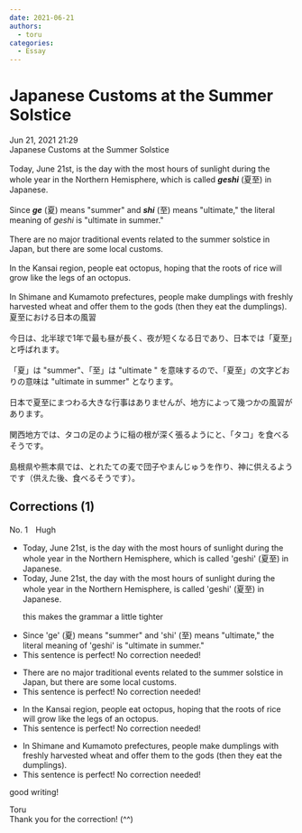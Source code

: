 ```yaml
---
date: 2021-06-21
authors:
  - toru
categories:
  - Essay
---
```


<h1 id="subject_show">Japanese Customs at the Summer Solstice</h1>
<div class="date">Jun 21, 2021 21:29</div>
<div id="post"><div id="body_show_ori">
Japanese Customs at the Summer Solstice<br/><br/>Today, June 21st, is the day with the most hours of sunlight during the whole year in the Northern Hemisphere, which is called <strong><em>geshi</em></strong> (夏至) in Japanese.<br/><br/>Since <strong><em>ge</em></strong> (夏) means "summer" and <strong><em>shi</em></strong> (至) means "ultimate," the literal meaning of <em>geshi</em> is "ultimate in summer."<br/><br/>There are no major traditional events related to the summer solstice in Japan, but there are some local customs.<br/><br/>In the Kansai region, people eat octopus, hoping that the roots of rice will grow like the legs of an octopus.<br/><br/>In Shimane and Kumamoto prefectures, people make dumplings with freshly harvested wheat and offer them to the gods (then they eat the dumplings).
</div></div>

<!-- more -->

<div id="post_ja"><div id="body_show_mo">
夏至における日本の風習<br/><br/>今日は、北半球で1年で最も昼が長く、夜が短くなる日であり、日本では「夏至」と呼ばれます。<br/><br/>「夏」は "summer"、「至」は "ultimate " を意味するので、「夏至」の文字どおりの意味は "ultimate in summer" となります。<br/><br/>日本で夏至にまつわる大きな行事はありませんが、地方によって幾つかの風習があります。<br/><br/>関西地方では、タコの足のように稲の根が深く張るようにと、「タコ」を食べるそうです。<br/><br/>島根県や熊本県では、とれたての麦で団子やまんじゅうを作り、神に供えるようです（供えた後、食べるそうです）。
</div></div>

## Corrections (1)
<div id="block"><div class="first_name"> No. 1　<span class="just_name">Hugh</span></div><div id="block2">
<ul class="correction_field">
<li class="incorrect">Today, June 21st, is the day with the most hours of sunlight during the whole year in the Northern Hemisphere, which is called 'geshi' (夏至) in Japanese.</li>
<li class="corrected correct">
Today, June 21s<span class="f_blue">t, the </span>day with the most hours of sunlight during the whole year in the Northern Hemispher<span class="f_blue">e, is </span>called 'geshi' (夏至) in Japanese.
<p class="correction_comment">this makes the grammar a little tighter</p>
</li>
</ul>
<ul class="correction_field">
<li class="incorrect">Since 'ge' (夏) means "summer" and 'shi' (至) means "ultimate," the literal meaning of 'geshi' is "ultimate in summer."</li>
<li class="corrected perfect">This sentence is perfect! No correction needed!</li>
</ul>
<ul class="correction_field">
<li class="incorrect">There are no major traditional events related to the summer solstice in Japan, but there are some local customs.</li>
<li class="corrected perfect">This sentence is perfect! No correction needed!</li>
</ul>
<ul class="correction_field">
<li class="incorrect">In the Kansai region, people eat octopus, hoping that the roots of rice will grow like the legs of an octopus.</li>
<li class="corrected perfect">This sentence is perfect! No correction needed!</li>
</ul>
<ul class="correction_field">
<li class="incorrect">In Shimane and Kumamoto prefectures, people make dumplings with freshly harvested wheat and offer them to the gods (then they eat the dumplings).</li>
<li class="corrected perfect">This sentence is perfect! No correction needed!</li>
</ul>
<p class="comment_small">
 good writing!
</p>

</div><div class="name"><span class="just_name">Toru</span><br>
Thank you for the correction! (^^)
</div>
</div>
